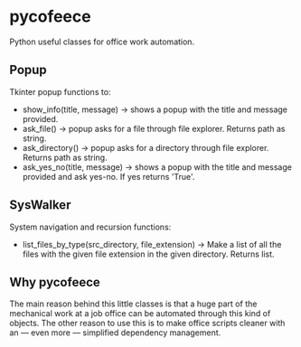 # pycofeece
Python useful classes for office work automation.


## Popup
Tkinter popup functions to:
- show_info(title, message) -> shows a popup with the title and message provided.
- ask_file() -> popup asks for a file through file explorer. Returns path as string.
- ask_directory() -> popup asks for a directory through file explorer. Returns path as string.
- ask_yes_no(title, message) -> shows a popup with the title and message provided and ask yes-no. If yes returns 'True'.


## SysWalker
System navigation and recursion functions:
- list_files_by_type(src_directory, file_extension) -> Make a list of all the files with the given file extension in the given directory. Returns list.

## Why pycofeece
The main reason behind this little classes is that a huge part of the mechanical work at a job office can be automated through this kind of objects.
The other reason to use this is to make office scripts cleaner with an — even more — simplified dependency management.
